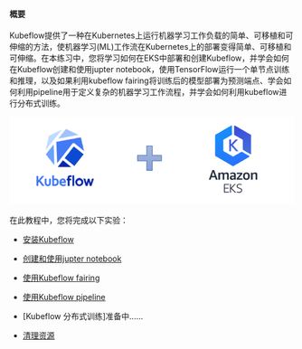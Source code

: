 #### 概要 

Kubeflow提供了一种在Kubernetes上运行机器学习工作负载的简单、可移植和可伸缩的方法，使机器学习(ML)工作流在Kubernetes上的部署变得简单、可移植和可伸缩。在本练习中，您将学习如何在EKS中部署和创建Kubeflow，并学会如何在Kubeflow创建和使用jupter notebook，使用TensorFlow运行一个单节点训练和推理，以及如果利用kubeflow fairing将训练后的模型部署为预测端点、学会如何利用pipeline用于定义复杂的机器学习工作流程，并学会如何利用kubeflow进行分布式训练。

 ![kubeflow](images/kubeflow.png)

 在此教程中，您将完成以下实验：

  * [安装Kubeflow](安装Kubeflow.md)

  * [创建和使用jupter notebook](创建和使用jupter笔记本.md)

  * [使用Kubeflow fairing](Kubeflow_fairing.md)

  * [使用Kubeflow pipeline](Kubeflow_Pipelines.m)

  * [Kubeflow 分布式训练]准备中......

  * [清理资源](清理资源.md)

 
